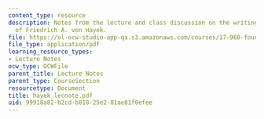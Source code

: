 ```yaml
---
content_type: resource
description: Notes from the lecture and class discussion on the writings and ideas
  of Friedrich A. von Hayek.
file: https://ol-ocw-studio-app-qa.s3.amazonaws.com/courses/17-960-foundations-of-political-science-fall-2004/99918a82b2cdb81825e281ae81f0efee_hayek_lecnote.pdf
file_type: application/pdf
learning_resource_types:
- Lecture Notes
ocw_type: OCWFile
parent_title: Lecture Notes
parent_type: CourseSection
resourcetype: Document
title: hayek_lecnote.pdf
uid: 99918a82-b2cd-b818-25e2-81ae81f0efee
---
```

